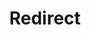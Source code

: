 ﻿---
layout: src/layouts/Redirect.astro
title: Redirect
redirect: https://octopus.com/docs/deployments/databases/mysql-flyway/index
pubDate:  2023-01-01
navSearch: false
navSitemap: false
navMenu: false
---
